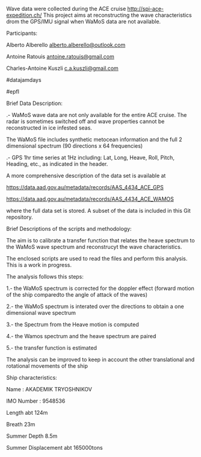 Wave data were collected during the ACE cruise http://spi-ace-expedition.ch/
This project aims at reconstructing the wave characteristics drom the GPS/IMU signal when WaMoS data are not available.

Participants:

Alberto Alberello alberto.alberello@outlook.com

Antoine Ratouis antoine.ratouis@gmail.com

Charles-Antoine Kuszli c.a.kuszli@gmail.com

#datajamdays

#epfl

Brief Data Description:

.- WaMoS wave data are not only available for the entire ACE cruise. The radar is sometimes switched off and wave properties cannot be reconstructed in ice infested seas.

The WaMoS file includes synthetic metocean information and the full 2 dimensional spectrum (90 directions x 64 frequencies)

.- GPS 1hr time series at 1Hz including: Lat, Long, Heave, Roll, Pitch, Heading, etc., as indicated in the header.

A more comprehensive description of the data set is available at

https://data.aad.gov.au/metadata/records/AAS_4434_ACE_GPS

https://data.aad.gov.au/metadata/records/AAS_4434_ACE_WAMOS

where the full data set is stored. A subset of the data is included in this Git repository.

Brief Descriptions of the scripts and methodology: 

The aim is to calibrate a transfer function that relates the heave spectrum to the WaMoS wave spectrum and reconstrucyt the wave characteristics.

The enclosed scripts are used to read the files and perform this analysis. This is a work in progress.

The analysis follows this steps:

1.- the WaMoS spectrum is corrected for the doppler effect (forward motion of the ship comparedto the angle of attack of the waves)

2.- the WaMoS spectrum is interated over the directions to obtain a one dimensional wave spectrum

3.- the Spectrum from the Heave motion is computed

4.- the Wamos spectrum and the heave spectrum are paired

5.- the transfer function is estimated

The analysis can be improved to keep in account the other translational and rotational movements of the ship

Ship characteristics:

Name : AKADEMIK TRYOSHNIKOV

IMO Number : 9548536

Length abt 124m

Breath 23m

Summer Depth 8.5m

Summer Displacement abt 165000tons
